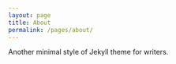 ```yaml
---
layout: page
title: About
permalink: /pages/about/
---
```


Another minimal style of Jekyll theme for writers.
